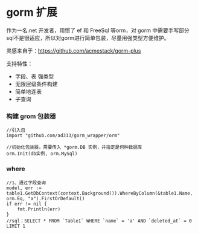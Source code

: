 # gorm 扩展
作为一名.net 开发者，用惯了 ef 和 FreeSql 等orm，对 gorm 中需要手写部分sql不是很适应，所以对gorm进行简单包装，尽量用强类型方便维护。

灵感来自于：https://github.com/acmestack/gorm-plus

支持特性：
- 字段、表 强类型
- 无限层级条件构建
- 简单地连表
- 子查询

### 构建 grom 包装器
```golang
//引入包
import "github.com/ad313/gorm_wrapper/orm"

//初始化包装器，需要传入 *gorm.DB 实例，并指定是何种数据库
orm.Init(db实例, orm.MySql)
```
### where

```golang
//1、通过字段查询
model, err := table1.GetDbContext(context.Background()).WhereByColumn(&table1.Name, orm.Eq, "a").FirstOrDefault()
if err != nil {
	fmt.Println(err)
}
//sql：SELECT * FROM `Table1` WHERE `name` = 'a' AND `deleted_at` = 0 LIMIT 1
```